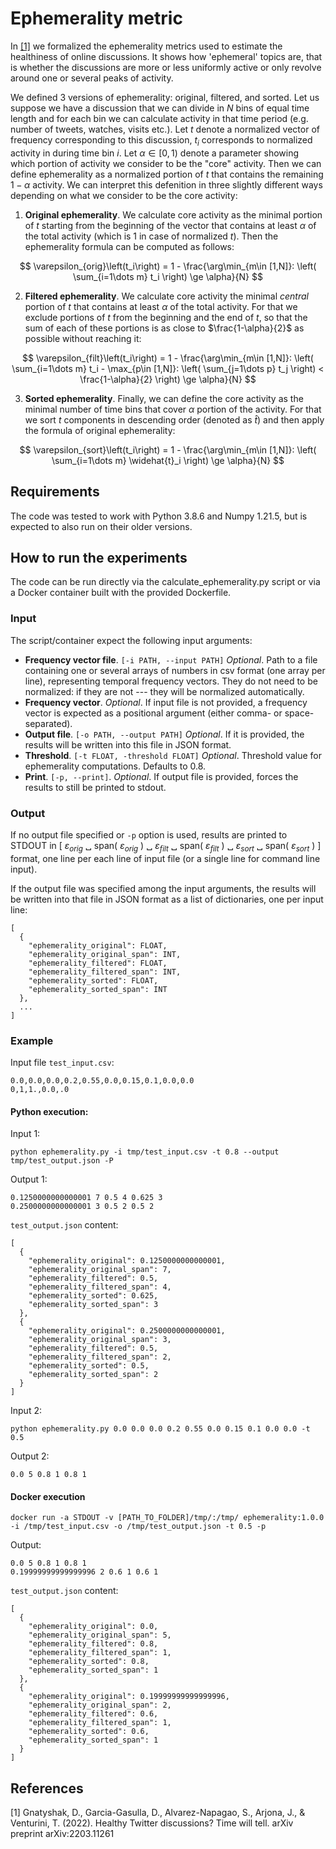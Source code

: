 # Ephemerality metric
In [[1]](#1) we formalized the ephemerality metrics used to estimate the healthiness of online discussions. It shows how
'ephemeral' topics are, that is whether the discussions are more or less uniformly active or only revolve around one or
several peaks of activity.

We defined 3 versions of ephemerality: original, filtered, and sorted. Let us suppose we have a discussion that we can divide in $N$ bins of equal time length and for each bin we can calculate activity in that time period (e.g. number of tweets, watches, visits etc.). Let $t$ denote a normalized vector of frequency corresponding to this discussion, $t_i$ corresponds to normalized activity in during time bin $i$. Let $\alpha\in\left[0, 1\right)$ denote a parameter showing which portion of activity we consider to be the "core" activity. Then we can define ephemerality as a normalized portion of $t$ that contains the remaining $1-\alpha$ activity. We can interpret this defenition in three slightly different ways depending on what we consider to be the core activity:

1. **Original ephemerality**. We calculate core activity as the minimal portion of $t$ starting from the beginning of the vector that contains at least $\alpha$ of the total activity (which is 1 in case of normalized $t$). Then the ephemerality formula can be computed as follows:

$$
\varepsilon_{orig}\left(t_i\right) = 1 - \frac{\arg\min_{m\in [1,N]}: \left( \sum_{i=1\dots m} t_i \right) \ge \alpha}{N}
$$

2. **Filtered ephemerality**. We calculate core activity the minimal *central* portion of $t$ that contains at least $\alpha$ of the total activity. For that we exclude portions of $t$ from the beginning and the end of $t$, so that the sum of each of these portions is as close to $\frac{1-\alpha}{2}$ as possible without reaching it:

$$
\varepsilon_{filt}\left(t_i\right) = 1 - \frac{\arg\min_{m\in [1,N]}: \left( \sum_{i=1\dots m} t_i - \max_{p\in [1,N]}: \left( \sum_{j=1\dots p} t_j \right) < \frac{1-\alpha}{2} \right) \ge \alpha}{N}
$$

3. **Sorted ephemerality**. Finally, we can define the core activity as the minimal number of time bins that cover $\alpha$ portion of the activity. For that we sort $t$ components in descending order (denoted as $\widehat{t}$) and then apply the formula of original ephemerality:

$$
\varepsilon_{sort}\left(t_i\right) = 1 - \frac{\arg\min_{m\in [1,N]}: \left( \sum_{i=1\dots m} \widehat{t}_i \right) \ge \alpha}{N}
$$

## Requirements
The code was tested to work with Python 3.8.6 and Numpy 1.21.5, but is expected to also run on their older versions.

## How to run the experiments
The code can be run directly via the calculate_ephemerality.py script or via a Docker container built with the provided
Dockerfile.

### Input
The script/container expect the following input arguments:

* **Frequency vector file**. `[-i PATH, --input PATH]` _Optional_. Path to a file containing one or several arrays of 
numbers in csv format (one array per line), representing temporal frequency vectors. They do not need to be normalized:
if they are not --- they will be normalized automatically.
* **Frequency vector**. _Optional_. If input file is not provided, a frequency vector is expected as a positional 
argument (either comma- or space-separated). 
* **Output file**. `[-o PATH, --output PATH]` _Optional_. If it is provided, the results will be written into this file
in JSON format.
* **Threshold**. `[-t FLOAT, -threshold FLOAT]` _Optional_. Threshold value for ephemerality computations. Defaults 
to 0.8.
* **Print**. `[-p, --print]`. _Optional_. If output file is provided, forces the results to still be printed to stdout.

### Output
If no output file specified or `-p` option is used, results are printed to STDOUT in [
$\varepsilon_{orig}$ ␣
span( $\varepsilon_{orig}$ ) ␣
$\varepsilon_{filt}$ ␣
span( $\varepsilon_{filt}$ ) ␣
$\varepsilon_{sort}$ ␣
span( $\varepsilon_{sort}$ )
] format, one line per each line of input file (or a single line for command line input).

If the output file was specified among the input arguments, the results will be written into that file in JSON format as 
a list of dictionaries, one per input line:

```
[
  {
    "ephemerality_original": FLOAT,
    "ephemerality_original_span": INT,
    "ephemerality_filtered": FLOAT,
    "ephemerality_filtered_span": INT,
    "ephemerality_sorted": FLOAT,
    "ephemerality_sorted_span": INT
  },
  ...
]
```

### Example

Input file `test_input.csv`:
```
0.0,0.0,0.0,0.2,0.55,0.0,0.15,0.1,0.0,0.0
0,1,1.,0.0,.0
```

#### Python execution:

Input 1:

```
python ephemerality.py -i tmp/test_input.csv -t 0.8 --output tmp/test_output.json -P
```

Output 1:
```
0.1250000000000001 7 0.5 4 0.625 3
0.2500000000000001 3 0.5 2 0.5 2
```

`test_output.json` content:
```
[
  {
    "ephemerality_original": 0.1250000000000001,
    "ephemerality_original_span": 7,
    "ephemerality_filtered": 0.5,
    "ephemerality_filtered_span": 4,
    "ephemerality_sorted": 0.625,
    "ephemerality_sorted_span": 3
  },
  {
    "ephemerality_original": 0.2500000000000001,
    "ephemerality_original_span": 3,
    "ephemerality_filtered": 0.5,
    "ephemerality_filtered_span": 2,
    "ephemerality_sorted": 0.5,
    "ephemerality_sorted_span": 2
  }
]
```

Input 2:

```
python ephemerality.py 0.0 0.0 0.0 0.2 0.55 0.0 0.15 0.1 0.0 0.0 -t 0.5
```

Output 2:
```
0.0 5 0.8 1 0.8 1
```

#### Docker execution
```
docker run -a STDOUT -v [PATH_TO_FOLDER]/tmp/:/tmp/ ephemerality:1.0.0 -i /tmp/test_input.csv -o /tmp/test_output.json -t 0.5 -p 
```

Output:
```
0.0 5 0.8 1 0.8 1
0.19999999999999996 2 0.6 1 0.6 1
```

`test_output.json` content:
```
[
  {
    "ephemerality_original": 0.0,
    "ephemerality_original_span": 5,
    "ephemerality_filtered": 0.8,
    "ephemerality_filtered_span": 1,
    "ephemerality_sorted": 0.8,
    "ephemerality_sorted_span": 1
  },
  {
    "ephemerality_original": 0.19999999999999996,
    "ephemerality_original_span": 2,
    "ephemerality_filtered": 0.6,
    "ephemerality_filtered_span": 1,
    "ephemerality_sorted": 0.6,
    "ephemerality_sorted_span": 1
  }
]
```


## References
<a id="1">[1]</a>
Gnatyshak, D., Garcia-Gasulla, D., Alvarez-Napagao, S., Arjona, J., & Venturini, T. (2022). Healthy Twitter discussions? Time will tell. arXiv preprint arXiv:2203.11261
